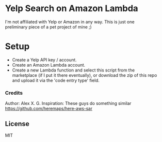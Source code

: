 # Yelp Search on Amazon Lambda
I'm not affiliated with Yelp or Amazon in any way. This is just one preliminary piece of a pet project of mine ;)
# Setup

  - Create a Yelp API key / account.
  - Create an Amazon Lambda account.
  - Create a new Lambda function and select this script from the marketplace (if I put it there eventually), or download the zip of this repo and upload it via the 'code entry type' field. 

### Credits
Author: Alex X. G.
Inspiration: These guys do something similar https://github.com/heremaps/here-aws-sar

License
----

MIT





